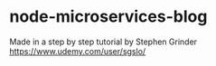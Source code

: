 # node-microservices-blog

Made in a step by step tutorial by Stephen Grinder
https://www.udemy.com/user/sgslo/